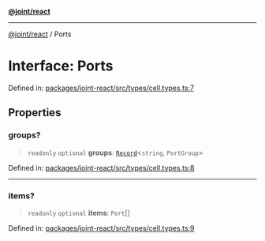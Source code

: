 [**@joint/react**](../README.md)

***

[@joint/react](../README.md) / Ports

# Interface: Ports

Defined in: [packages/joint-react/src/types/cell.types.ts:7](https://github.com/samuelgja/joint/blob/a91832ea2262342cf7ec1914cdb61c5629371a80/packages/joint-react/src/types/cell.types.ts#L7)

## Properties

### groups?

> `readonly` `optional` **groups**: [`Record`](https://www.typescriptlang.org/docs/handbook/utility-types.html#recordkeys-type)\<`string`, `PortGroup`\>

Defined in: [packages/joint-react/src/types/cell.types.ts:8](https://github.com/samuelgja/joint/blob/a91832ea2262342cf7ec1914cdb61c5629371a80/packages/joint-react/src/types/cell.types.ts#L8)

***

### items?

> `readonly` `optional` **items**: `Port`[]

Defined in: [packages/joint-react/src/types/cell.types.ts:9](https://github.com/samuelgja/joint/blob/a91832ea2262342cf7ec1914cdb61c5629371a80/packages/joint-react/src/types/cell.types.ts#L9)
